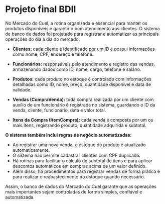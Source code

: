 # Projeto final BDII

No Mercado do Cuel, a rotina organizada é essencial para manter os produtos disponíveis e garantir o bom atendimento aos clientes.
O sistema de banco de dados foi projetado para registrar e automatizar as principais operações do dia a dia do mercado.

- **Clientes:** cada cliente é identificado por um ID e possui informações como nome, CPF, endereço e telefone.

- **Funcionários:** responsáveis pelo atendimento e registro das vendas, armazenando dados como ID, nome, cargo, telefone e salário.

- **Produtos:** cada produto no estoque é controlado com informações detalhadas como ID, nome, preço, quantidade disponível e data de validade.

- **Vendas (CompraVenda):** toda compra realizada por um cliente com auxílio de um funcionário é registrada no sistema, guardando o ID da venda, cliente, funcionário, data e valor total.

- **Itens da Compra (ItemCompra):** cada venda é composta por um ou mais itens, registrando produto, quantidade adquirida e subtotal.

**O sistema também inclui regras de negócio automatizadas:**

- Ao registrar uma nova venda, o estoque do produto é atualizado automaticamente.
- O sistema não permite cadastrar clientes com CPF duplicado.
- Há rotinas para facilitar o cálculo do subtotal de itens e para aplicar descontos automáticos em compras acima de um valor definido.
- Além disso, há procedimentos para registrar vendas de forma prática e para realizar o reabastecimento do estoque quando necessário.

Assim, o banco de dados do Mercado do Cuel garante que as operações mais importantes sejam controladas de forma simples, confiável e automatizada.
